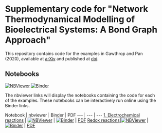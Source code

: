 # Supplementary code for "Network Thermodynamical Modelling of Bioelectrical Systems: A Bond Graph Approach"

This repository contains code for the examples in Gawthrop and Pan (2020), available at [arXiv](https://arxiv.org/abs/2009.02217) and published at [doi](https://dx.doi.org/10.1089/bioe.2020.0042).

## Notebooks
[![NBViewer](https://github.com/jupyter/design/blob/master/logos/Badges/nbviewer_badge.svg)](https://nbviewer.jupyter.org/github/gawthrop/GawPan20/tree/main/) [![Binder](https://mybinder.org/badge_logo.svg)](https://mybinder.org/v2/gh/gawthrop/GawPan20/main)

The nbviewer links will display the notebooks containing the code for each of the examples. These notebooks can be interactively run online using the Binder links.

Notebook | nbviewer | Binder | PDF
--- | --- | ---
[1. Electrochemical reactions](https://github.com/gawthrop/GawPan20/blob/main/ElectroChemical.ipynb) | [![NBViewer](https://github.com/jupyter/design/blob/master/logos/Badges/nbviewer_badge.svg)](https://nbviewer.jupyter.org/github/gawthrop/GawPan20/blob/main/ElectroChemical.ipynb) | [![Binder](https://mybinder.org/badge_logo.svg)](https://mybinder.org/v2/gh/gawthrop/GawPan20/main?filepath=ElectroChemical.ipynb) | [PDF](https://github.com/gawthrop/GawPan20/blob/main/ElectroChemical.pdf)
[Redox reactions](https://github.com/gawthrop/GawPan20/blob/main/Redox.ipynb)|[![NBViewer](https://github.com/jupyter/design/blob/master/logos/Badges/nbviewer_badge.svg)](https://nbviewer.jupyter.org/github/gawthrop/GawPan20/blob/main/Redox.ipynb) | [![Binder](https://mybinder.org/badge_logo.svg)](https://mybinder.org/v2/gh/gawthrop/GawPan20/main?filepath=Redox.ipynb) | [PDF](https://github.com/gawthrop/GawPan20/blob/main/Redox.pdf)